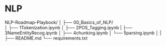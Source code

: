 # NLP
NLP-Roadmap-Playbook/
│
├── 00_Basics_of_NLP/                  
│   ├── 1Tokenization.ipynb
│   ├── 2POS_Tagging.ipynb
|   ├── 3NameEntityRecog.ipynb
│   ├── 4chunking.ipynb
│   └── 5parsing.ipynb
│
|
├── README.md
└── requirements.txt
